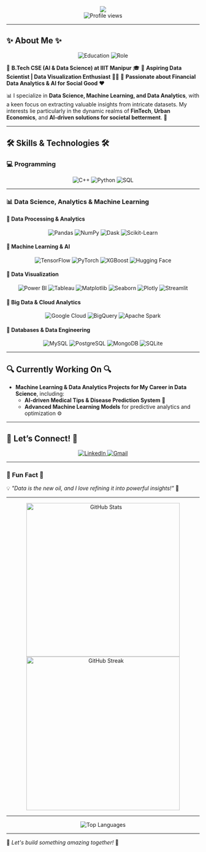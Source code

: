 <p align="center">
  <img src="https://readme-typing-svg.herokuapp.com?font=Fira+Code&weight=500&size=24&pause=1000&color=00C9FF&center=true&vCenter=true&width=700&lines=Hello%2C+I'm+Yashwanth+Sai+Kasarabada!;Aspiring+Data+Scientist+%7C+AI+%26+FinTech+Enthusiast;Turning+Data+Into+Insights!"><br>
  <img src="https://komarev.com/ghpvc/?username=yashhackz360&label=Profile%20views&color=brightgreen&style=flat" alt="Profile views" />
</p>

---

## ✨ About Me ✨

<p align="center">
  <img src="https://img.shields.io/badge/B.Tech_CSE_(AI_&_Data_Science)@IIIT_Manipur-blueviolet" alt="Education">
  <img src="https://img.shields.io/badge/Aspiring_Data_Scientist-brightgreen" alt="Role">
</p>

🔹 **B.Tech CSE (AI & Data Science) at IIIT Manipur** 🎓
🔹 **Aspiring Data Scientist | Data Visualization Enthusiast** 🧑‍💻
🔹 **Passionate about Financial Data Analytics & AI for Social Good** ❤️

📊 I specialize in **Data Science, Machine Learning, and Data Analytics**, with a keen focus on extracting valuable insights from intricate datasets. My interests lie particularly in the dynamic realms of **FinTech**, **Urban Economics**, and **AI-driven solutions for societal betterment**. 🚀

---

## 🛠️ Skills & Technologies 🛠️

### 💻 Programming

<p align="center">
  <img src="https://img.shields.io/badge/C++-00599C?style=flat-square&logo=c%2B%2B&logoColor=white" alt="C++">
  <img src="https://img.shields.io/badge/Python-3776AB?style=flat-square&logo=python&logoColor=white" alt="Python">
  <img src="https://img.shields.io/badge/SQL-4479A1?style=flat-square&logo=mysql&logoColor=white" alt="SQL">
</p>

---

### 📊 Data Science, Analytics & Machine Learning

#### 🔹 Data Processing & Analytics

<p align="center">
  <img src="https://img.shields.io/badge/Pandas-150458?style=flat-square&logo=pandas&logoColor=white" alt="Pandas">
  <img src="https://img.shields.io/badge/NumPy-013243?style=flat-square&logo=numpy&logoColor=white" alt="NumPy">
  <img src="https://img.shields.io/badge/Dask-EE6A00?style=flat-square&logo=dask&logoColor=white" alt="Dask">
  <img src="https://img.shields.io/badge/Scikit--Learn-F7931E?style=flat-square&logo=scikit-learn&logoColor=white" alt="Scikit-Learn">
</p>

#### 🔹 Machine Learning & AI

<p align="center">
  <img src="https://img.shields.io/badge/TensorFlow-FF6F00?style=flat-square&logo=tensorflow&logoColor=white" alt="TensorFlow">
  <img src="https://img.shields.io/badge/PyTorch-EE4C2C?style=flat-square&logo=pytorch&logoColor=white" alt="PyTorch">
  <img src="https://img.shields.io/badge/XGBoost-AA4A44?style=flat-square&logo=xgboost&logoColor=white" alt="XGBoost">
  <img src="https://img.shields.io/badge/Hugging%20Face-FCC624?style=flat-square&logo=huggingface&logoColor=black" alt="Hugging Face">
</p>

#### 🔹 Data Visualization

<p align="center">
  <img src="https://img.shields.io/badge/Power%20BI-F2C811?style=flat-square&logo=powerbi&logoColor=black" alt="Power BI">
  <img src="https://img.shields.io/badge/Tableau-E97627?style=flat-square&logo=tableau&logoColor=white" alt="Tableau">
  <img src="https://img.shields.io/badge/Matplotlib-11557C?style=flat-square&logo=python&logoColor=white" alt="Matplotlib">
  <img src="https://img.shields.io/badge/Seaborn-3782E5?style=flat-square&logo=python&logoColor=white" alt="Seaborn">
  <img src="https://img.shields.io/badge/Plotly-3F4F75?style=flat-square&logo=plotly&logoColor=white" alt="Plotly">
  <img src="https://img.shields.io/badge/Streamlit-FF4B4B?style=flat-square&logo=streamlit&logoColor=white" alt="Streamlit">
</p>

#### 🔹 Big Data & Cloud Analytics

<p align="center">
  <img src="https://img.shields.io/badge/Google%20Cloud-4285F4?style=flat-square&logo=google-cloud&logoColor=white" alt="Google Cloud">
  <img src="https://img.shields.io/badge/BigQuery-669DF6?style=flat-square&logo=google-cloud&logoColor=white" alt="BigQuery">
  <img src="https://img.shields.io/badge/Apache%20Spark-FDBA21?style=flat-square&logo=apachespark&logoColor=black" alt="Apache Spark">
</p>

#### 🔹 Databases & Data Engineering

<p align="center">
  <img src="https://img.shields.io/badge/MySQL-4479A1?style=flat-square&logo=mysql&logoColor=white" alt="MySQL">
  <img src="https://img.shields.io/badge/PostgreSQL-316192?style=flat-square&logo=postgresql&logoColor=white" alt="PostgreSQL">
  <img src="https://img.shields.io/badge/MongoDB-47A248?style=flat-square&logo=mongodb&logoColor=white" alt="MongoDB">
  <img src="https://img.shields.io/badge/SQLite-003B57?style=flat-square&logo=sqlite&logoColor=white" alt="SQLite">
</p>

---

## 🔍 Currently Working On 🔍

-   **Machine Learning & Data Analytics Projects for My Career in Data Science**, including:
    -   **AI-driven Medical Tips & Disease Prediction System** 🏥
    -   **Advanced Machine Learning Models** for predictive analytics and optimization ⚙️

---

## 🤝 Let’s Connect! 🤝

<p align="center">
  <a href="https://www.linkedin.com/in/yashwanth-sai-kasarabada-ba4265258/" target="_blank">
    <img src="https://img.shields.io/badge/LinkedIn-0A66C2?style=flat-square&logo=linkedin&logoColor=white" alt="LinkedIn">
  </a>
  <a href="mailto:yashwanthkasarabada@gmail.com" target="_blank">
    <img src="https://img.shields.io/badge/Gmail-D14836?style=flat-square&logo=gmail&logoColor=white" alt="Gmail">
  </a>
</p>

---

### 🎯 Fun Fact 🎯

💡 *"Data is the new oil, and I love refining it into powerful insights!"* 🚀

---

<p align="center">
  <img src="https://github-readme-stats.vercel.app/api?username=yashhackz360&show_icons=true&theme=radical" width="400px" alt="GitHub Stats">
  <img src="https://github-readme-streak-stats.herokuapp.com/?user=yashhackz360&theme=radical" width="400px" alt="GitHub Streak">
</p>

---

<p align="center">
  <img src="https://github-readme-stats.vercel.app/api/top-langs/?username=yashhackz360&layout=compact&theme=radical" alt="Top Languages">
</p>

---

🚀 _Let's build something amazing together!_ 🚀
